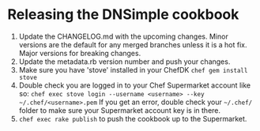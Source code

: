 # Releasing the DNSimple cookbook

1. Update the CHANGELOG.md with the upcoming changes. Minor versions are the
   default for any merged branches unless it is a hot fix. Major versions for
   breaking changes.
2. Update the metadata.rb version number and push your changes.
3. Make sure you have 'stove' installed in your ChefDK `chef gem install stove`
4. Double check you are logged in to your Chef Supermarket account like so:
   `chef exec stove login --username <username> --key ~/.chef/<username>.pem`
   If you get an error, double check your `~/.chef/` folder to make sure your
   Supermarket account key is in there.
5. `chef exec rake publish` to push the cookbook up to the Supermarket.

